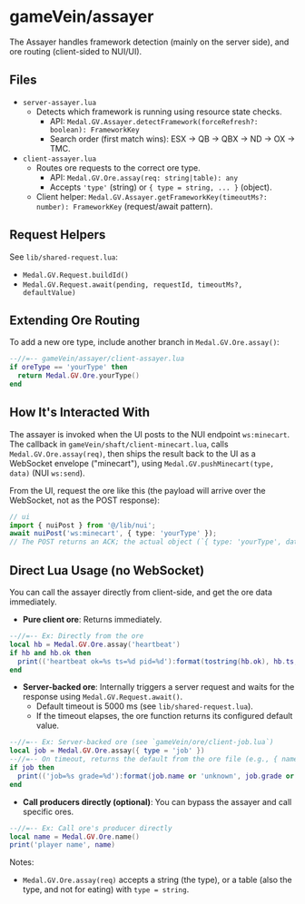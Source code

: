 # gameVein/assayer

The Assayer handles framework detection (mainly on the server side), and ore routing (client-sided to NUI/UI).

## Files

- `server-assayer.lua`
  - Detects which framework is running using resource state checks.
    - API: `Medal.GV.Assayer.detectFramework(forceRefresh?: boolean): FrameworkKey`
    - Search order (first match wins): ESX -> QB -> QBX -> ND -> OX -> TMC.
- `client-assayer.lua`
  - Routes ore requests to the correct ore type.
    - API: `Medal.GV.Ore.assay(req: string|table): any`
    - Accepts `'type'` (string) or `{ type = string, ... }` (object).
  - Client helper: `Medal.GV.Assayer.getFrameworkKey(timeoutMs?: number): FrameworkKey` (request/await pattern).

## Request Helpers

See `lib/shared-request.lua`:
- `Medal.GV.Request.buildId()`
- `Medal.GV.Request.await(pending, requestId, timeoutMs?, defaultValue)`

## Extending Ore Routing

To add a new ore type, include another branch in `Medal.GV.Ore.assay()`:

```lua
--//=-- gameVein/assayer/client-assayer.lua
if oreType == 'yourType' then
  return Medal.GV.Ore.yourType()
end
```

## How It's Interacted With

The assayer is invoked when the UI posts to the NUI endpoint `ws:minecart`.
The callback in `gameVein/shaft/client-minecart.lua`, calls `Medal.GV.Ore.assay(req)`, then ships the result back to the UI
as a WebSocket envelope ("minecart"), using `Medal.GV.pushMinecart(type, data)` (NUI `ws:send`).

<!--- TODO: Update for minecart expansion for non-WebSocket responses -->

From the UI, request the ore like this (the payload will arrive over the WebSocket, not as the POST response):

```ts
// ui
import { nuiPost } from '@/lib/nui';
await nuiPost('ws:minecart', { type: 'yourType' });
// The POST returns an ACK; the actual object (`{ type: 'yourType', data }`), is forwarded via WebSocket.
```

## Direct Lua Usage (no WebSocket)

You can call the assayer directly from client-side, and get the ore data immediately.

- __Pure client ore__: Returns immediately.

```lua
--//=-- Ex: Directly from the ore
local hb = Medal.GV.Ore.assay('heartbeat')
if hb and hb.ok then
  print(('heartbeat ok=%s ts=%d pid=%d'):format(tostring(hb.ok), hb.ts, hb.pid))
end
```

- __Server-backed ore__: Internally triggers a server request and waits for the response using `Medal.GV.Request.await()`.
  - Default timeout is 5000 ms (see `lib/shared-request.lua`).
  - If the timeout elapses, the ore function returns its configured default value.

```lua
--//=-- Ex: Server-backed ore (see `gameVein/ore/client-job.lua`)
local job = Medal.GV.Ore.assay({ type = 'job' })
--//=-- On timeout, returns the default from the ore file (e.g., { name = 'unemployed', grade = 0 })
if job then
  print(('job=%s grade=%d'):format(job.name or 'unknown', job.grade or -1))
end
```

- __Call producers directly (optional)__: You can bypass the assayer and call specific ores.

```lua
--//=-- Ex: Call ore's producer directly
local name = Medal.GV.Ore.name()
print('player name', name)
```

Notes:
- `Medal.GV.Ore.assay(req)` accepts a string (the type), or a table (also the type, and not for eating) with `type = string`.

